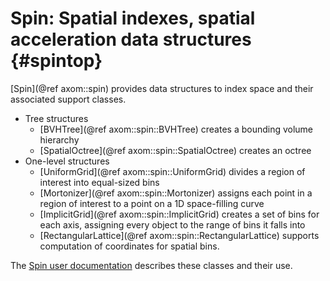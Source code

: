 Spin: Spatial indexes, spatial acceleration data structures {#spintop}
========

[Spin](@ref axom::spin) provides data structures to index space and their
associated support classes.
- Tree structures
  - [BVHTree](@ref axom::spin::BVHTree) creates a bounding volume hierarchy
  - [SpatialOctree](@ref axom::spin::SpatialOctree) creates an octree
- One-level structures
  - [UniformGrid](@ref axom::spin::UniformGrid) divides a region of interest
    into equal-sized bins
  - [Mortonizer](@ref axom::spin::Mortonizer) assigns each point in a region
    of interest to a point on a 1D space-filling curve
  - [ImplicitGrid](@ref axom::spin::ImplicitGrid) creates a set of bins for
    each axis, assigning every object to the range of bins it falls into
  - [RectangularLattice](@ref axom::spin::RectangularLattice) supports
    computation of coordinates for spatial bins.

The [Spin user documentation](https://axom.readthedocs.io/en/develop/axom/spin/docs/sphinx/index.html)
describes these classes and their use.
